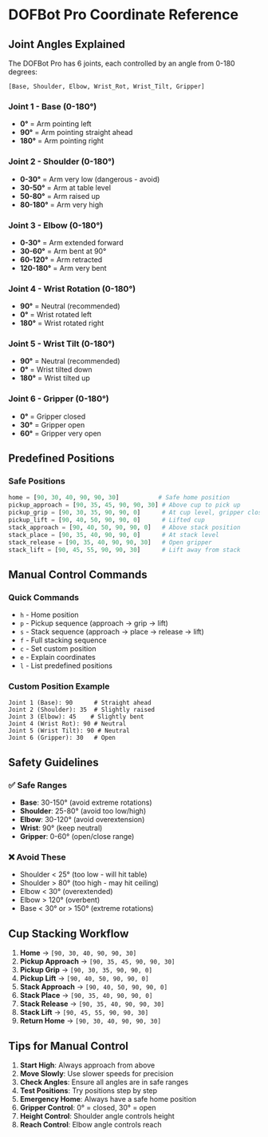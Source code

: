# DOFBot Pro Coordinate Reference

## Joint Angles Explained

The DOFBot Pro has 6 joints, each controlled by an angle from 0-180 degrees:

```
[Base, Shoulder, Elbow, Wrist_Rot, Wrist_Tilt, Gripper]
```

### Joint 1 - Base (0-180°)
- **0°** = Arm pointing left
- **90°** = Arm pointing straight ahead  
- **180°** = Arm pointing right

### Joint 2 - Shoulder (0-180°)
- **0-30°** = Arm very low (dangerous - avoid)
- **30-50°** = Arm at table level
- **50-80°** = Arm raised up
- **80-180°** = Arm very high

### Joint 3 - Elbow (0-180°)
- **0-30°** = Arm extended forward
- **30-60°** = Arm bent at 90°
- **60-120°** = Arm retracted
- **120-180°** = Arm very bent

### Joint 4 - Wrist Rotation (0-180°)
- **90°** = Neutral (recommended)
- **0°** = Wrist rotated left
- **180°** = Wrist rotated right

### Joint 5 - Wrist Tilt (0-180°)
- **90°** = Neutral (recommended)
- **0°** = Wrist tilted down
- **180°** = Wrist tilted up

### Joint 6 - Gripper (0-180°)
- **0°** = Gripper closed
- **30°** = Gripper open
- **60°** = Gripper very open

## Predefined Positions

### Safe Positions
```python
home = [90, 30, 40, 90, 90, 30]           # Safe home position
pickup_approach = [90, 35, 45, 90, 90, 30] # Above cup to pick up
pickup_grip = [90, 30, 35, 90, 90, 0]      # At cup level, gripper closed
pickup_lift = [90, 40, 50, 90, 90, 0]      # Lifted cup
stack_approach = [90, 40, 50, 90, 90, 0]   # Above stack position
stack_place = [90, 35, 40, 90, 90, 0]      # At stack level
stack_release = [90, 35, 40, 90, 90, 30]   # Open gripper
stack_lift = [90, 45, 55, 90, 90, 30]      # Lift away from stack
```

## Manual Control Commands

### Quick Commands
- `h` - Home position
- `p` - Pickup sequence (approach → grip → lift)
- `s` - Stack sequence (approach → place → release → lift)
- `f` - Full stacking sequence
- `c` - Set custom position
- `e` - Explain coordinates
- `l` - List predefined positions

### Custom Position Example
```
Joint 1 (Base): 90      # Straight ahead
Joint 2 (Shoulder): 35  # Slightly raised
Joint 3 (Elbow): 45    # Slightly bent
Joint 4 (Wrist Rot): 90 # Neutral
Joint 5 (Wrist Tilt): 90 # Neutral
Joint 6 (Gripper): 30   # Open
```

## Safety Guidelines

### ✅ Safe Ranges
- **Base**: 30-150° (avoid extreme rotations)
- **Shoulder**: 25-80° (avoid too low/high)
- **Elbow**: 30-120° (avoid overextension)
- **Wrist**: 90° (keep neutral)
- **Gripper**: 0-60° (open/close range)

### ❌ Avoid These
- Shoulder < 25° (too low - will hit table)
- Shoulder > 80° (too high - may hit ceiling)
- Elbow < 30° (overextended)
- Elbow > 120° (overbent)
- Base < 30° or > 150° (extreme rotations)

## Cup Stacking Workflow

1. **Home** → `[90, 30, 40, 90, 90, 30]`
2. **Pickup Approach** → `[90, 35, 45, 90, 90, 30]`
3. **Pickup Grip** → `[90, 30, 35, 90, 90, 0]`
4. **Pickup Lift** → `[90, 40, 50, 90, 90, 0]`
5. **Stack Approach** → `[90, 40, 50, 90, 90, 0]`
6. **Stack Place** → `[90, 35, 40, 90, 90, 0]`
7. **Stack Release** → `[90, 35, 40, 90, 90, 30]`
8. **Stack Lift** → `[90, 45, 55, 90, 90, 30]`
9. **Return Home** → `[90, 30, 40, 90, 90, 30]`

## Tips for Manual Control

1. **Start High**: Always approach from above
2. **Move Slowly**: Use slower speeds for precision
3. **Check Angles**: Ensure all angles are in safe ranges
4. **Test Positions**: Try positions step by step
5. **Emergency Home**: Always have a safe home position
6. **Gripper Control**: 0° = closed, 30° = open
7. **Height Control**: Shoulder angle controls height
8. **Reach Control**: Elbow angle controls reach